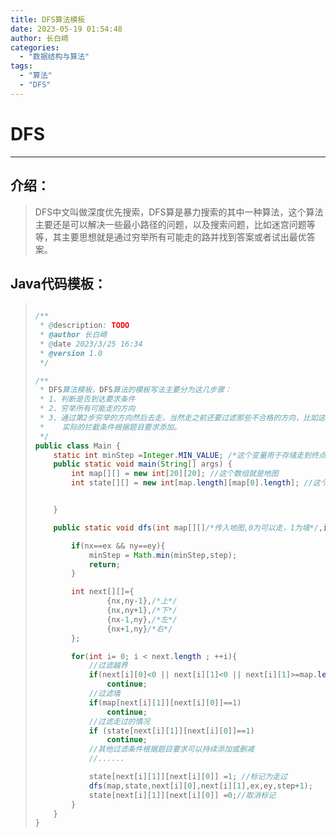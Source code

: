 ```yaml
---
title: DFS算法模板
date: 2023-05-19 01:54:48
author: 长白崎
categories:
  - "数据结构与算法"
tags:
  - "算法"
  - "DFS"
---
```




# DFS

---

## 介绍：

> DFS中文叫做深度优先搜索，DFS算是暴力搜索的其中一种算法，这个算法主要还是可以解决一些最小路径的问题，以及搜索问题，比如迷宫问题等等，其主要思想就是通过穷举所有可能走的路并找到答案或者试出最优答案。

## Java代码模板：

> ```java
> 
> /**
>  * @description: TODO
>  * @author 长白崎
>  * @date 2023/3/25 16:34
>  * @version 1.0
>  */
> 
> /**
>  * DFS算法模板，DFS算法的模板写法主要分为这几步骤：
>  * 1、判断是否到达要求条件
>  * 2、穷举所有可能走的方向
>  * 3、通过第2步穷举的方向然后去走，当然走之前还要过滤那些不合格的方向，比如这这个方向的下一步走过了，不能再走了，或者这个方向的下一步有墙也不能走等，
>  *    实际的拦截条件根据题目要求添加。
>  */
> public class Main {
>     static int minStep =Integer.MIN_VALUE; /*这个变量用于存储走到终点最少需要多少步*/
>     public static void main(String[] args) {
>         int map[][] = new int[20][20]; //这个数组就是地图
>         int state[][] = new int[map.length][map[0].length]; //这个数组充当标记走过的路的数组
> 
> 
>     }
> 
>     public static void dfs(int map[][]/*传入地图,0为可以走，1为墙*/,int state[][]/*传入标记走过的状态数组，0为未走过，1为走过*/,int nx/*下一步要走的x坐标*/,int ny/*下一步要走的y坐标*/,int ex/*终点的x坐标*/,int ey/*终点的y坐标*/,int step/*当前步数*/){
> 
>         if(nx==ex && ny==ey){
>             minStep = Math.min(minStep,step);
>             return;
>         }
> 
>         int next[][]={
>                 {nx,ny-1},/*上*/
>                 {nx,ny+1},/*下*/
>                 {nx-1,ny},/*左*/
>                 {nx+1,ny}/*右*/
>         };
> 
>         for(int i= 0; i < next.length ; ++i){
>             //过滤越界
>             if(next[i][0]<0 || next[i][1]<0 || next[i][1]>=map.length || next[i][0] >=map[0].length)
>                 continue;
>             //过滤墙
>             if(map[next[i][1]][next[i][0]]==1)
>                 continue;
>             //过滤走过的情况
>             if (state[next[i][1]][next[i][0]]==1)
>                 continue;
>             //其他过滤条件根据题目要求可以持续添加或删减
>             //......
> 
>             state[next[i][1]][next[i][0]] =1; //标记为走过
>             dfs(map,state,next[i][0],next[i][1],ex,ey,step+1);
>             state[next[i][1]][next[i][0]] =0;//取消标记
>         }
>     }
> }
> ```